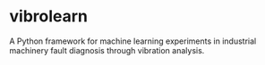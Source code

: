 # vibrolearn
A Python framework for machine learning experiments in industrial machinery fault diagnosis through vibration analysis.
